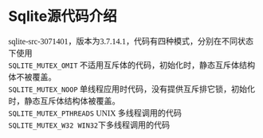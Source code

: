 # Sqlite源代码介绍
<font face="微软雅黑" size="3px">

sqlite-src-3071401，版本为3.7.14.1，代码有四种模式，分别在不同状态下使用  
`SQLITE_MUTEX_OMIT` 不适用互斥体的代码，初始化时，静态互斥体结构体不被覆盖。  
`SQLITE_MUTEX_NOOP` 单线程应用时代码，没有提供互斥排它锁，初始化时，静态互斥体结构体被覆盖。  
`SQLITE_MUTEX_PTHREADS` UNIX 多线程调用的代码  
`SQLITE_MUTEX_W32 WIN32`下多线程调用的代码  
